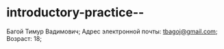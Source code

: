 # introductory-practice--
Багой Тимур Вадимович;
Адрес электронной почты: tbagoj@gmail.com;
Возраст: 18;
